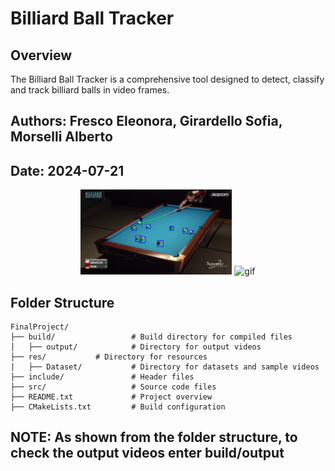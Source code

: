 # Billiard Ball Tracker

## Overview
The Billiard Ball Tracker is a comprehensive tool designed to detect, classify and track billiard balls in video frames.

## Authors: Fresco Eleonora, Girardello Sofia, Morselli Alberto

## Date: 2024-07-21 

<p align="center">
    <img src="res/track3.jpg" alt="img" width="48%"/>
    <img src="res/game1_clip1.gif" alt="gif" width="48%"/>
</p>

## Folder Structure

```
FinalProject/
├── build/                 # Build directory for compiled files
│   ├── output/            # Directory for output videos
├── res/		   # Directory for resources
|   ├── Dataset/           # Directory for datasets and sample videos
├── include/               # Header files
├── src/                   # Source code files
├── README.txt             # Project overview 
├── CMakeLists.txt         # Build configuration
```

## NOTE: As shown from the folder structure, to check the output videos enter build/output
